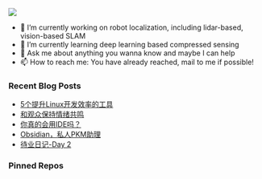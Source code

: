 ![](https://capsule-render.vercel.app/api?type=waving&height=200&text=BILL&desc=Please%20visit%20www.bingfeng.tech&fontAlignY=40&color=gradient)

- 🔭 I’m currently working on robot localization, including lidar-based, vision-based SLAM
- 🌱 I’m currently learning deep learning based compressed sensing
- 💬 Ask me about anything you wanna know and maybe I can help
- 📫 How to reach me: You have already reached, mail to me if possible!

<div>

### Recent Blog Posts

* [5个提升Linux开发效率的工具](https://sunbingfeng.github.io/blog/5tools_to_boost_efficiency/)
* [和观众保持情绪共鸣](https://sunbingfeng.github.io/blog/How_to_capture_audience/)
* [你真的会用IDE吗？](https://sunbingfeng.github.io/blog/IDE_setup/)
* [Obsidian，私人PKM助理](https://sunbingfeng.github.io/blog/Obsidian/)
* [待业日记-Day 2](https://sunbingfeng.github.io/blog/Unemployment_day_2/)
### Pinned Repos

</div>
